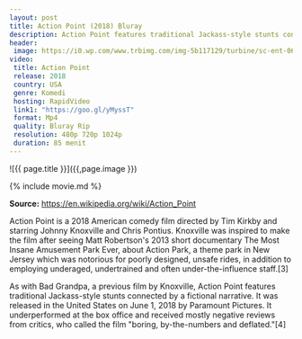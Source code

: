 ```yaml
---
layout: post
title: Action Point (2018) Bluray
description: Action Point features traditional Jackass-style stunts connected by a fictional narrative.
header:
 image: https://i0.wp.com/www.trbimg.com/img-5b117129/turbine/sc-ent-0601-action1-20180601/1100/1100x619
video:
 title: Action Point
 release: 2018
 country: USA
 genre: Komedi
 hosting: RapidVideo
 link1: "https://goo.gl/yMyssT"
 format: Mp4
 quality: Bluray Rip
 resolution: 480p 720p 1024p
 duration: 85 menit
---
```

![{{ page.title }}]({{,page.image }})

{% include movie.md %}

**Source:** https://en.wikipedia.org/wiki/Action_Point

Action Point is a 2018 American comedy film directed by Tim Kirkby and starring Johnny Knoxville and Chris Pontius. Knoxville was inspired to make the film after seeing Matt Robertson's 2013 short documentary The Most Insane Amusement Park Ever, about Action Park, a theme park in New Jersey which was notorious for poorly designed, unsafe rides, in addition to employing underaged, undertrained and often under-the-influence staff.[3]

As with Bad Grandpa, a previous film by Knoxville, Action Point features traditional Jackass-style stunts connected by a fictional narrative. It was released in the United States on June 1, 2018 by Paramount Pictures. It underperformed at the box office and received mostly negative reviews from critics, who called the film "boring, by-the-numbers and deflated."[4]
